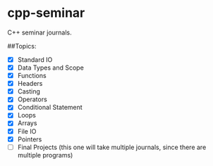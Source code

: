 # cpp-seminar
C++ seminar journals.

##Topics:

- [x] Standard IO
- [x] Data Types and Scope
- [x] Functions
- [x] Headers
- [x] Casting
- [x] Operators
- [x] Conditional Statement
- [x] Loops
- [x] Arrays
- [x] File IO
- [x] Pointers
- [ ] Final Projects (this one will take multiple journals, since there are multiple programs)
